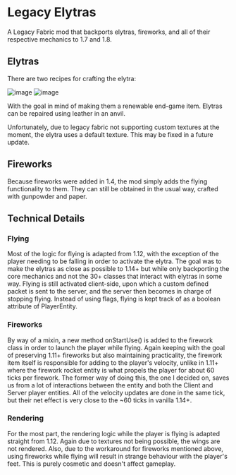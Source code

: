 # Legacy Elytras

A Legacy Fabric mod that backports elytras, fireworks, and all of their respective mechanics to 1.7 and 1.8.

## Elytras

There are two recipes for crafting the elytra:

![image](https://user-images.githubusercontent.com/95588510/156916038-a54cbdab-9658-4719-8674-04a8d1d7a7b3.png)
![image](https://user-images.githubusercontent.com/95588510/156916078-7146a04d-1874-43ea-a00e-343e1eaabb71.png)

With the goal in mind of making them a renewable end-game item. Elytras can be repaired using leather in an anvil.

Unfortunately, due to legacy fabric not supporting custom textures at the moment, the elytra uses a default texture. This may be fixed in a future update.

## Fireworks

Because fireworks were added in 1.4, the mod simply adds the flying functionality to them. They can still be obtained in the usual way, crafted with gunpowder and paper. 

## Technical Details

### Flying

Most of the logic for flying is adapted from 1.12, with the exception of the player needing to be falling in order to activate the elytra. The goal was to make the elytras as close as possible to 1.14+ but while only backporting the core mechanics and not the 30+ classes that interact with elytras in some way. Flying is still activated client-side, upon which a custom defined packet is sent to the server, and the server then becomes in charge of stopping flying. Instead of using flags, flying is kept track of as a boolean attribute of PlayerEntity.

### Fireworks 

By way of a mixin, a new method onStartUse() is added to the firework class in order to launch the player while flying. Again keeping with the goal of preserving 1.11+ fireworks but also maintaining practicality, the firework item itself is responsible for adding to the player's velocity, unlike in 1.11+ where the firework rocket entity is what propels the player for about 60 ticks per firework. The former way of doing this, the one I decided on, saves us from a lot of interactions between the entity and both the Client and Server player entities. All of the velocity updates are done in the same tick, but their net effect is very close to the ~60 ticks in vanilla 1.14+. 

### Rendering 

For the most part, the rendering logic while the player is flying is adapted straight from 1.12. Again due to textures not being possible, the wings are not rendered. Also, due to the workaround for fireworks mentioned above, using fireworks while flying will result in strange behaviour with the player's feet. This is purely cosmetic and doesn't affect gameplay.
